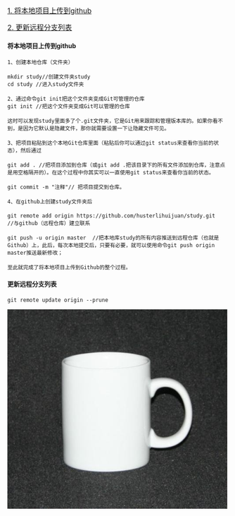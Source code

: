 
<a href="#将本地项目上传到github" style="font-size:16px">1. 将本地项目上传到github<a>

<a href="#更新远程分支列表" style="font-size:16px">2. 更新远程分支列表</a>

#### 将本地项目上传到github

    1、创建本地仓库（文件夹）

    mkdir study//创建文件夹study
    cd study //进入study文件夹

    2、通过命令git init把这个文件夹变成Git可管理的仓库
    git init //把这个文件夹变成Git可以管理的仓库

    这时可以发现study里面多了个.git文件夹，它是Git用来跟踪和管理版本库的。如果你看不到，是因为它默认是隐藏文件，那你就需要设置一下让隐藏文件可见。

    3、把项目粘贴到这个本地Git仓库里面（粘贴后你可以通过git status来查看你当前的状态），然后通过

    git add . //把项目添加到仓库（或git add .把该目录下的所有文件添加到仓库，注意点是用空格隔开的）。在这个过程中你其实可以一直使用git status来查看你当前的状态。

    git commit -m "注释"// 把项目提交到仓库。

    4、在github上创建study文件夹后

    git remote add origin https://github.com/husterlihuijuan/study.git   //与github（远程仓库）建立联系

    git push -u origin master  //把本地库study的所有内容推送到远程仓库（也就是Github）上，此后，每次本地提交后，只要有必要，就可以使用命令git push origin master推送最新修改；

    至此就完成了将本地项目上传到Github的整个过程。

#### 更新远程分支列表

    git remote update origin --prune 

![image](../pic/test.jpg)